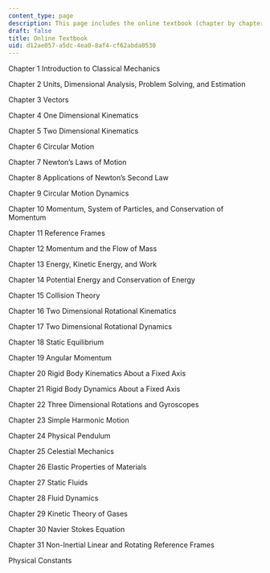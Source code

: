 ```yaml
---
content_type: page
description: This page includes the online textbook (chapter by chapter).
draft: false
title: Online Textbook
uid: d12ae057-a5dc-4ea0-8af4-cf62abda0530
---
```

Chapter 1 Introduction to Classical Mechanics

Chapter 2 Units, Dimensional Analysis, Problem Solving, and Estimation

Chapter 3 Vectors

Chapter 4 One Dimensional Kinematics

Chapter 5 Two Dimensional Kinematics

Chapter 6 Circular Motion

Chapter 7 Newton’s Laws of Motion

Chapter 8 Applications of Newton’s Second Law

Chapter 9 Circular Motion Dynamics

Chapter 10 Momentum, System of Particles, and Conservation of Momentum

Chapter 11 Reference Frames

Chapter 12 Momentum and the Flow of Mass

Chapter 13 Energy, Kinetic Energy, and Work

Chapter 14 Potential Energy and Conservation of Energy

Chapter 15 Collision Theory

Chapter 16 Two Dimensional Rotational Kinematics

Chapter 17 Two Dimensional Rotational Dynamics

Chapter 18 Static Equilibrium

Chapter 19 Angular Momentum

Chapter 20 Rigid Body Kinematics About a Fixed Axis

Chapter 21 Rigid Body Dynamics About a Fixed Axis

Chapter 22 Three Dimensional Rotations and Gyroscopes

Chapter 23 Simple Harmonic Motion

Chapter 24 Physical Pendulum

Chapter 25 Celestial Mechanics

Chapter 26 Elastic Properties of Materials

Chapter 27 Static Fluids

Chapter 28 Fluid Dynamics

Chapter 29 Kinetic Theory of Gases

Chapter 30 Navier Stokes Equation

Chapter 31 Non-Inertial Linear and Rotating Reference Frames

Physical Constants